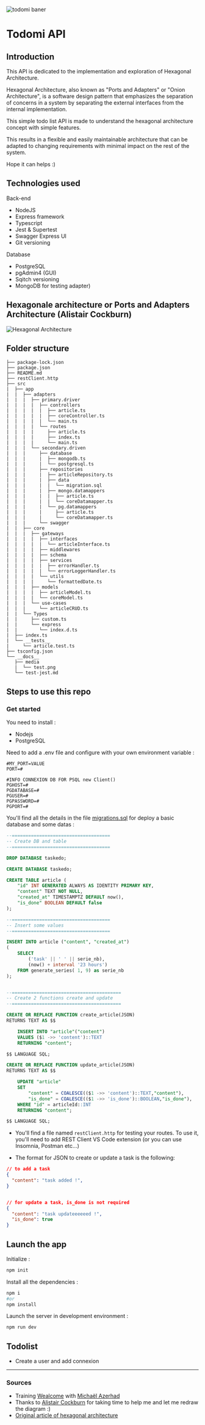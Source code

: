 ![todomi baner](./__docs__/media/todomi_baner.png)

# Todomi API

## Introduction

This API is dedicated to the implementation and exploration of Hexagonal Architecture.

Hexagonal Architecture, also known as "Ports and Adapters" or "Onion Architecture", is a software design pattern that emphasizes the separation of concerns in a system by separating the external interfaces from the internal implementation.

This simple todo list API is made to understand the hexagonal architecture concept with simple features.

This results in a flexible and easily maintainable architecture that can be adapted to changing requirements with minimal impact on the rest of the system.

Hope it can helps :)

## Technologies used

Back-end

- NodeJS
- Express framework
- Typescript
- Jest & Supertest
- Swagger Express UI
- Git versioning

Database

- PostgreSQL
- pgAdmin4 (GUI)
- Sqitch versioning
- MongoDB for testing adapter)

## Hexagonale architecture or Ports and Adapters Architecture (Alistair Cockburn)

![Hexagonal Architecture](./__docs__/media/archi_hexa.png)

## Folder structure

```
├── package-lock.json
├── package.json
├── README.md
├── restClient.http
├── src
|  ├── app
|  |  ├── adapters
|  |  |  ├── primary.driver
|  |  |  |  ├── controllers
|  |  |  |  |  ├── article.ts
|  |  |  |  |  ├── coreController.ts
|  |  |  |  |  └── main.ts
|  |  |  |  └── routes
|  |  |  |     ├── article.ts
|  |  |  |     ├── index.ts
|  |  |  |     └── main.ts
|  |  |  └── secondary.driven
|  |  |     ├── database
|  |  |     |  ├── mongodb.ts
|  |  |     |  └── postgresql.ts
|  |  |     ├── repositories
|  |  |     |  ├── articleRepository.ts
|  |  |     |  ├── data
|  |  |     |  |  └── migration.sql
|  |  |     |  ├── mongo.datamappers
|  |  |     |  |  ├── article.ts
|  |  |     |  |  └── coreDatamapper.ts
|  |  |     |  └── pg.datamappers
|  |  |     |     ├── article.ts
|  |  |     |     └── coreDatamapper.ts
|  |  |     └── swagger
|  |  ├── core
|  |  |  ├── gateways
|  |  |  |  ├── interfaces
|  |  |  |  |  └── articleInterface.ts
|  |  |  |  ├── middlewares
|  |  |  |  ├── schema
|  |  |  |  ├── services
|  |  |  |  |  ├── errorHandler.ts
|  |  |  |  |  └── errorLoggerHandler.ts
|  |  |  |  └── utils
|  |  |  |     └── formattedDate.ts
|  |  |  ├── models
|  |  |  |  ├── articleModel.ts
|  |  |  |  └── coreModel.ts
|  |  |  └── use-cases
|  |  |     └── articleCRUD.ts
|  |  └── Types
|  |     ├── custom.ts
|  |     └── express
|  |        └── index.d.ts
|  ├── index.ts
|  └── __tests__
|     └── article.test.ts
├── tsconfig.json
└── __docs__
   ├── media
   |  └── test.png
   └── test-jest.md
```

## Steps to use this repo

### Get started

You need to install :

- Nodejs
- PostgreSQL

Need to add a .env file and configure with your own environment variable :

```
#MY_PORT=VALUE
PORT=#

#INFO CONNEXION DB FOR PSQL new Client()
PGHOST=#
PGDATABASE=#
PGUSER=#
PGPASSWORD=#
PGPORT=#
```

You'll find all the details in the file [migrations.sql](./src/app/adapters/secondary.driven/repositories/data/migration.sql) for deploy a basic database and some datas :

```sql
--====================================
-- Create DB and table
--====================================

DROP DATABASE taskedo;

CREATE DATABASE taskedo;

CREATE TABLE article (
    "id" INT GENERATED ALWAYS AS IDENTITY PRIMARY KEY,
    "content" TEXT NOT NULL,
    "created_at" TIMESTAMPTZ DEFAULT now(),
    "is_done" BOOLEAN DEFAULT false
);

--====================================
-- Insert some values
--====================================

INSERT INTO article ("content", "created_at")
(
	SELECT
		('task' || ' ' || serie_nb),
		(now() + interval '23 hours')
	FROM generate_series( 1, 9) as serie_nb
);


--========================================
-- Create 2 functions create and update
--========================================

CREATE OR REPLACE FUNCTION create_article(JSON)
RETURNS TEXT AS $$

    INSERT INTO "article"("content")
    VALUES ($1 ->> 'content')::TEXT
    RETURNING "content";

$$ LANGUAGE SQL;

CREATE OR REPLACE FUNCTION update_article(JSON)
RETURNS TEXT AS $$

    UPDATE "article"
    SET
        "content" = COALESCE(($1 ->> 'content')::TEXT,"content"),
        "is_done" = COALESCE(($1 ->> 'is_done')::BOOLEAN,"is_done"),
    WHERE "id" = articleId::INT
    RETURNING "content";

$$ LANGUAGE SQL;
```

- You'll find a file named `restClient.http` for testing your routes. To use it, you'll need to add REST Client VS Code extension (or you can use Insomnia, Postman etc...)

- The format for JSON to create or update a task is the following:

```json
// to add a task
{
  "content": "task added !",
}


// for update a task, is_done is not required
{
  "content": "task updateeeeeed !",
  "is_done": true
}
```

## Launch the app

Initialize :

```sh
npm init
```

Install all the dependencies :

```sh
npm i
#or
npm install
```

Launch the server in development environment :

```sh
npm run dev
```

## Todolist

- Create a user and add connexion

---

### Sources

- Training [Wealcome](https://wealcomecompany.com/) with [Michaël Azerhad](https://www.linkedin.com/in/%E2%9A%A1%EF%B8%8Fmicha%C3%ABl-azerhad-9058a044/)
- Thanks to [Alistair Cockburn](https://github.com/totheralistair/SmallerWebHexagon) for taking time to help me and let me redraw the diagram :)
- [Original article of hexagonal architecture](https://alistair.cockburn.us/hexagonal-architecture/)

